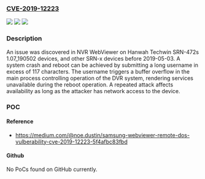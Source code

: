 ### [CVE-2019-12223](https://cve.mitre.org/cgi-bin/cvename.cgi?name=CVE-2019-12223)
![](https://img.shields.io/static/v1?label=Product&message=n%2Fa&color=blue)
![](https://img.shields.io/static/v1?label=Version&message=n%2Fa&color=blue)
![](https://img.shields.io/static/v1?label=Vulnerability&message=n%2Fa&color=brighgreen)

### Description

An issue was discovered in NVR WebViewer on Hanwah Techwin SRN-472s 1.07_190502 devices, and other SRN-x devices before 2019-05-03. A system crash and reboot can be achieved by submitting a long username in excess of 117 characters. The username triggers a buffer overflow in the main process controlling operation of the DVR system, rendering services unavailable during the reboot operation. A repeated attack affects availability as long as the attacker has network access to the device.

### POC

#### Reference
- https://medium.com/@noe.dustin/samsung-webviewer-remote-dos-vulberability-cve-2019-12223-5f4afbc83fbd

#### Github
No PoCs found on GitHub currently.

